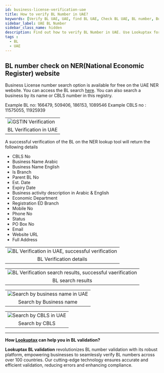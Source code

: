 ```yaml
---
id: business-license-verification-uae
title: How to verify BL Number in UAE?
keywords: [Verify BL UAE, UAE, find BL UAE, Check BL UAE, BL number, Business License, UAE, Dubai]
sidebar_label: UAE BL Number
sidebar_class_name: hidden
description: Find out how to verify BL Number in UAE. Use Lookuptax for hassle-free validation of BL Number in UAE.
tags : 
  - BL
  - UAE
---
```


## BL number check on NER(National Economic Register) website

Business License number search option is available for free on the UAE NER website. You can access the BL search [here](https://ner.economy.ae/Search_By_BL_No.aspx). You can also search a business by its name or CBLS number in this registry.  


Example BL no: 166479, 509406, 186153, 1089546
Example CBLS no : 11575055, 11925939

<table align="center" border="0px" border-color="#dedede"><tr><td>
  <img src="/docs/img/verify/bl-uae.PNG" alt="GSTIN Verification" title="GSTIN Verification"/>
  </td></tr>
  <tr><td align="center">BL Verification in UAE</td></tr>
</table>


A successful verification of the BL on the NER lookup tool will return the following details

* CBLS No
* Business Name Arabic
* Business Name English
* Is Branch
* Parent BL No
* Est. Date
* Expiry Date
* Business activity description in Arabic & English
* Economic Department
* Registration ED Branch
* Mobile No
* Phone No
* Status
* PO Box No
* Email
* Website URL
* Full Address


<table align="center" border="0px" border-color="#dedede"><tr><td>
  <img src="/docs/img/verify/bl-uae-details.PNG" alt="BL Verification in UAE, successful verification" title="BL Verification details"/>
  </td></tr>
  <tr><td align="center">BL Verification details</td></tr>
</table>


<table align="center" border="0px" border-color="#dedede"><tr><td>
  <img src="/docs/img/verify/bl-uae-verify.PNG" alt="BL Verification search results, successful vaerification" title="BL search results"/>
  </td></tr>
  <tr><td align="center">BL search results</td></tr>
</table>



<table align="center" border="0px" border-color="#dedede"><tr><td>
  <img src="/docs/img/verify/bn-search-uae.PNG" alt="Search by business name in UAE" title="Search by Business name"/>
  </td></tr>
  <tr><td align="center">Search by Business name</td></tr>
</table>

<table align="center" border="0px" border-color="#dedede"><tr><td>
  <img src="/docs/img/verify/cbls-search.PNG" alt="Search by CBLS in UAE" title="Search by CBLS"/>
  </td></tr>
  <tr><td align="center">Search by CBLS</td></tr>
</table>



----
**How [Lookuptax](https://lookuptax.com/) can help you in BL validation?**

**Lookuptax BL validation** revolutionizes BL number validation with its robust platform, empowering businesses to seamlessly verify BL numbers across over 100 countries. Our cutting-edge technology ensures accurate and efficient validation, reducing errors and enhancing compliance.
